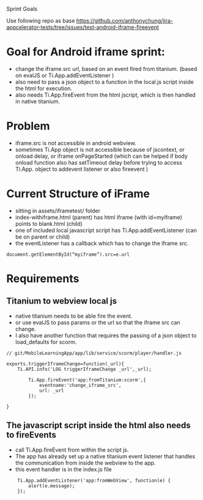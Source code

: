 Sprint Goals

Use following repo as base
https://github.com/anthonychung/jira-appcelerator-tests/tree/issues/test-android-iframe-fireevent

# Goal for Android iframe sprint:
- change the iframe.src url, based on an event fired from titanium. (based on evalJS or Ti.App.addEventListener )
- also need to pass a json object to a function in the local.js script inside the html for execution.
- also needs Ti.App.fireEvent from the html jscript, which is then handled in native titanium.

# Problem
- iframe.src is not accessible in android webview. 
- sometimes Ti.App object is not accessible because of jscontext, or onload delay, or iframe onPageStarted (which can be helped if body onload function also has setTimeout delay before trying to access Ti.App. object to addevent listener or also fireevent )

# Current Structure of iFrame
- sitting in assets/iframetest/ folder
- index-withiframe.html (parent) has html iframe (with id=myiframe) points to blank.html (child)
- one of included local javascript script has Ti.App.addEventListener (can be on parent or child)
- the eventListener has a callback which has to change the iframe src.

```
document.getElementById(“myiframe”).src=e.url
```

# Requirements
## Titanium to webview local js
- native titanium needs to be able fire the event.
- or use evalJS to pass params or the url so that the iframe src can change.
- I also have another function that requires the passing of a json object to load_defaults for scorm.

```
// git/MobileLearningApp/app/lib/service/scorm/player/handler.js

exports.triggerIframeChange=function(_url){
	Ti.API.info('LOG triggerIframeChange _url',_url);

		Ti.App.fireEvent('app:fromTitanium:scorm',{
			eventname:'change_iframe_src',
			url: _url
		});

}
```
## The javascript script inside the html also needs to fireEvents
- call Ti.App.fireEvent from within the script js.
- The app has already set up a native titanium event listener that handles the communication from inside the webview to the app.
- this event handler is in the index.js file

```
	Ti.App.addEventListener('app:fromWebView', function(e) {
		alert(e.message);
	});
```
